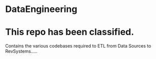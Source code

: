 # DataEngineering
# This repo has been classified.
Contains the various codebases required to ETL from Data Sources to RevSystems.....
